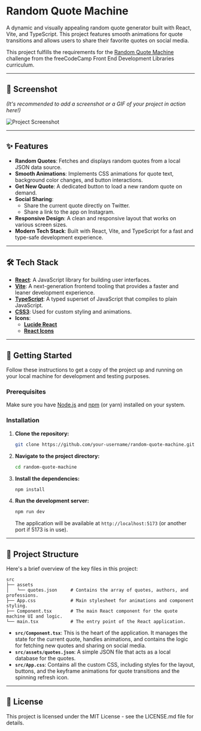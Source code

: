 # Random Quote Machine

A dynamic and visually appealing random quote generator built with React, Vite, and TypeScript. This project features smooth animations for quote transitions and allows users to share their favorite quotes on social media.

This project fulfills the requirements for the [Random Quote Machine](https://www.freecodecamp.org/learn/front-end-development-libraries/front-end-development-libraries-projects/build-a-random-quote-machine) challenge from the freeCodeCamp Front End Development Libraries curriculum.

---

## 📸 Screenshot

_(It's recommended to add a screenshot or a GIF of your project in action here!)_

![Project Screenshot](preview.png)

---

## ✨ Features

- **Random Quotes**: Fetches and displays random quotes from a local JSON data source.
- **Smooth Animations**: Implements CSS animations for quote text, background color changes, and button interactions.
- **Get New Quote**: A dedicated button to load a new random quote on demand.
- **Social Sharing**:
  - Share the current quote directly on Twitter.
  - Share a link to the app on Instagram.
- **Responsive Design**: A clean and responsive layout that works on various screen sizes.
- **Modern Tech Stack**: Built with React, Vite, and TypeScript for a fast and type-safe development experience.

---

## 🛠️ Tech Stack

- **[React](https://react.dev/)**: A JavaScript library for building user interfaces.
- **[Vite](https://vitejs.dev/)**: A next-generation frontend tooling that provides a faster and leaner development experience.
- **[TypeScript](https://www.typescriptlang.org/)**: A typed superset of JavaScript that compiles to plain JavaScript.
- **[CSS3](https://developer.mozilla.org/en-US/docs/Web/CSS)**: Used for custom styling and animations.
- **Icons**:
  - **[Lucide React](https://lucide.dev/)**
  - **[React Icons](https://react-icons.github.io/react-icons/)**

---

## 🚀 Getting Started

Follow these instructions to get a copy of the project up and running on your local machine for development and testing purposes.

### Prerequisites

Make sure you have [Node.js](https://nodejs.org/) and [npm](https://www.npmjs.com/) (or yarn) installed on your system.

### Installation

1.  **Clone the repository:**

    ```sh
    git clone https://github.com/your-username/random-quote-machine.git
    ```

2.  **Navigate to the project directory:**

    ```sh
    cd random-quote-machine
    ```

3.  **Install the dependencies:**

    ```sh
    npm install
    ```

4.  **Run the development server:**
    ```sh
    npm run dev
    ```
    The application will be available at `http://localhost:5173` (or another port if 5173 is in use).

---

## 📂 Project Structure

Here's a brief overview of the key files in this project:

```
src
├── assets
│   └── quotes.json     # Contains the array of quotes, authors, and professions.
├── App.css             # Main stylesheet for animations and component styling.
├── Component.tsx       # The main React component for the quote machine UI and logic.
└── main.tsx            # The entry point of the React application.
```

- **`src/Component.tsx`**: This is the heart of the application. It manages the state for the current quote, handles animations, and contains the logic for fetching new quotes and sharing on social media.
- **`src/assets/quotes.json`**: A simple JSON file that acts as a local database for the quotes.
- **`src/App.css`**: Contains all the custom CSS, including styles for the layout, buttons, and the keyframe animations for quote transitions and the spinning refresh icon.

---

## 📄 License

This project is licensed under the MIT License - see the LICENSE.md file for details.
